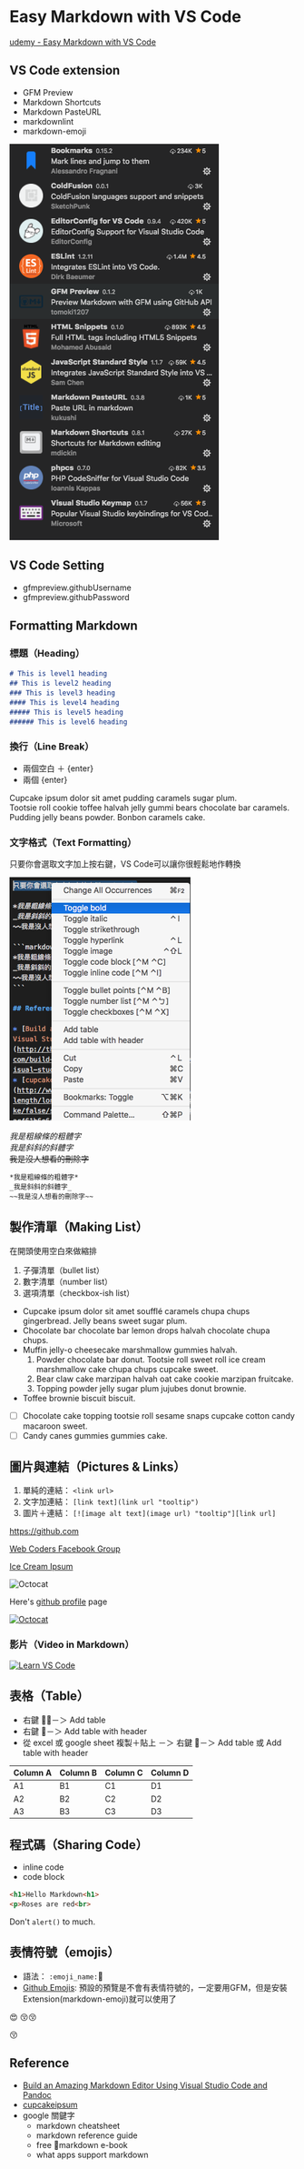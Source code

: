 # Easy Markdown with VS Code

[udemy - Easy Markdown with VS Code](https://www.udemy.com/easy-markdown-with-vs-code/learn/v4/overview)

## VS Code extension

* GFM Preview
* Markdown Shortcuts
* Markdown PasteURL
* markdownlint
* markdown-emoji

![VS Code Markdown Extension](images/vs_code_markdown_extension.png)

## VS Code Setting

* gfmpreview.githubUsername
* gfmpreview.githubPassword

## Formatting Markdown

### 標題（Heading）

```markdown
# This is level1 heading
## This is level2 heading
### This is level3 heading
#### This is level4 heading
##### This is level5 heading
###### This is level6 heading
```

### 換行（Line Break）

* 兩個空白 ＋ {enter}
* 兩個 {enter}

Cupcake ipsum dolor sit amet pudding caramels sugar plum.  
Tootsie roll cookie toffee halvah jelly gummi bears chocolate bar caramels. Pudding jelly beans powder. Bonbon caramels cake.

### 文字格式（Text Formatting）

只要你會選取文字加上按右鍵，VS Code可以讓你很輕鬆地作轉換

![Toggle Text Format](images/Vs_code_toggle_text_format.png)

*我是粗線條的粗體字*  
_我是斜斜的斜體字_  
~~我是沒人想看的刪除字~~

```markdown
*我是粗線條的粗體字*
_我是斜斜的斜體字_
~~我是沒人想看的刪除字~~
```

## 製作清單（Making List）

在開頭使用空白來做縮排

1. 子彈清單（bullet list）
1. 數字清單（number list）
1. 選項清單（checkbox-ish list）

* Cupcake ipsum dolor sit amet soufflé caramels chupa chups gingerbread. Jelly beans sweet sugar plum.
* Chocolate bar chocolate bar lemon drops halvah chocolate chupa chups.
* Muffin jelly-o cheesecake marshmallow gummies halvah.
    1. Powder chocolate bar donut. Tootsie roll sweet roll ice cream marshmallow cake chupa chups cupcake sweet.
    1. Bear claw cake marzipan halvah oat cake cookie marzipan fruitcake.
    1. Topping powder jelly sugar plum jujubes donut brownie.
* Toffee brownie biscuit biscuit.

* [ ] Chocolate cake topping tootsie roll sesame snaps cupcake cotton candy macaroon sweet.
* [ ] Candy canes gummies gummies cake.

## 圖片與連結（Pictures & Links）

1. 單純的連結： `<link url>`
1. 文字加連結： `[link text](link url "tooltip")`
1. 圖片＋連結： `[![image alt text](image url) "tooltip"][link url]`

<https://github.com>

[Web Coders Facebook Group](https://www.facebook.com/InternetCoders/?fref=ts)

[Ice Cream Ipsum](http://joeyfoo.github.io/icecream-ipsum/ "Go to Ice Cream Ipsum")

![Octocat](https://alansimpson.me/images/octocat200.png)

Here's [github profile][linked] page

[![Octocat](https://alansimpson.me/images/octocat200.png "Go to vincent's github profile")](https://github.com/vincentliu99999)

[linked]: https://github.com/vincentliu99999

### 影片（Video in Markdown）

<!-- YouTube video link -->
[![Learn VS Code](https://img.youtube.com/vi/E0ao2tT410M/0.jpg)](http://www.youtube.com/watch?v=E0ao2tT410M "Watch Video")

## 表格（Table）

* 右鍵 －＞ Add table
* 右鍵 －＞ Add table with header
* 從 excel 或 google sheet 複製＋貼上 －＞ 右鍵 －＞ Add table 或 Add table with header

Column A | Column B | Column C | Column D
---------|----------|---------|---------
 A1 | B1 | C1 | D1
 A2 | B2 | C2 | D2
 A3 | B3 | C3 | D3

## 程式碼（Sharing Code）

* inline code
* code block

```html
<h1>Hello Markdown<h1>
<p>Roses are red<br>
```

Don't `alert()` to much.

## 表情符號（emojis）

* 語法： `:emoji_name:`
* [Github Emojis](https://gist.github.com/rxaviers/7360908): 預設的預覽是不會有表情符號的，一定要用GFM，但是安裝Extension(markdown-emoji)就可以使用了

:heart_eyes:
:kissing_closed_eyes::kissing_closed_eyes:

:kissing_closed_eyes:

## Reference

* [Build an Amazing Markdown Editor Using Visual Studio Code and Pandoc](http://thisdavej.com/build-an-amazing-markdown-editor-using-visual-studio-code-and-pandoc/)
* [cupcakeipsum](http://www.cupcakeipsum.com/#/paragraphs/5/length/long/with_love/false/start_with_cupcake/false/seed/e608ca6c845fc246154359ca8267e6ac461b6e6ac1bbd877e7a9d7dac3b6319a)
* google 關鍵字
    * markdown cheatsheet
    * markdown reference guide
    * free markdown e-book
    * what apps support markdown